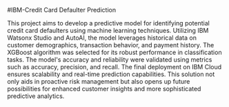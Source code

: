#IBM-Credit Card Defaulter Prediction

This project aims to develop a predictive model for identifying potential credit card defaulters using machine learning techniques. Utilizing IBM Watsonx Studio and AutoAI, the model leverages historical data on customer demographics, transaction behavior, and payment history. The XGBoost algorithm was selected for its robust performance in classification tasks. The model's accuracy and reliability were validated using metrics such as accuracy, precision, and recall. The final deployment on IBM Cloud ensures scalability and real-time prediction capabilities. This solution not only aids in proactive risk management but also opens up future possibilities for enhanced customer insights and more sophisticated predictive analytics.
